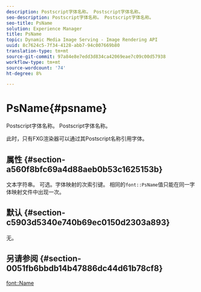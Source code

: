 ```yaml
---
description: Postscript字体名称。 Postscript字体名称。
seo-description: Postscript字体名称。 Postscript字体名称。
seo-title: PsName
solution: Experience Manager
title: PsName
topic: Dynamic Media Image Serving - Image Rendering API
uuid: 8c7624c5-7f34-4128-abb7-94c007669b80
translation-type: tm+mt
source-git-commit: 97a84e8e7edd3d834ca42069eae7c09c00d57938
workflow-type: tm+mt
source-wordcount: '74'
ht-degree: 8%

---
```



# PsName{#psname}

Postscript字体名称。 Postscript字体名称。

此时，只有FXG渲染器可以通过其Postscript名称引用字体。

## 属性 {#section-a560f8bfc69a4d88aeb0b53c1625153b}

文本字符串。 可选。字体映射的次索引键。 相同的`font::PsName`值只能在同一字体映射文件中出现一次。

## 默认 {#section-c5903d5340e740b69ec0150d2303a893}

无。

## 另请参阅 {#section-0051fb6bbdb14b47886dc44d61b78cf8}

[font::Name](/help/aem-is-ir-api/is-api/image-catalog/image-serving-api-ref/c-image-catalog-reference/c-font-map-reference/r-name-font.md)
